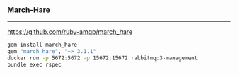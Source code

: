 ### March-Hare
---
https://github.com/ruby-amqp/march_hare

```sh
gem install march_hare
gem "march_hare", "~> 3.1.1"
docker run -p 5672:5672 -p 15672:15672 rabbitmq:3-management
bundle exec rspec
```

```
```

```
```
